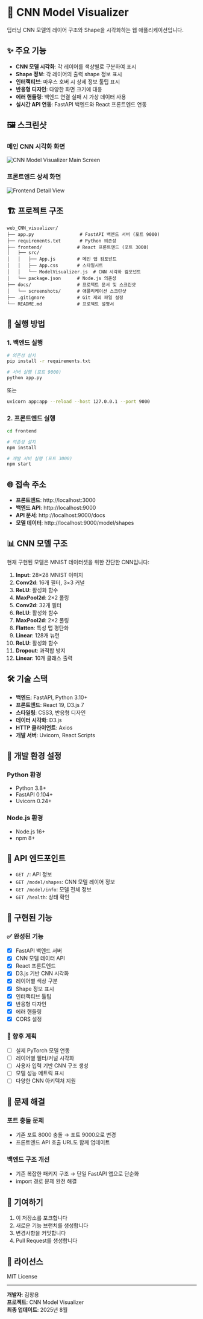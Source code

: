 # 🔬 CNN Model Visualizer

딥러닝 CNN 모델의 레이어 구조와 Shape을 시각화하는 웹 애플리케이션입니다.

## ✨ 주요 기능

- **CNN 모델 시각화**: 각 레이어를 색상별로 구분하여 표시
- **Shape 정보**: 각 레이어의 출력 shape 정보 표시
- **인터랙티브**: 마우스 호버 시 상세 정보 툴팁 표시
- **반응형 디자인**: 다양한 화면 크기에 대응
- **에러 핸들링**: 백엔드 연결 실패 시 가상 데이터 사용
- **실시간 API 연동**: FastAPI 백엔드와 React 프론트엔드 연동

## 🖼️ 스크린샷

### 메인 CNN 시각화 화면
![CNN Model Visualizer Main Screen](docs/screenshots/front.png)

### 프론트엔드 상세 화면
![Frontend Detail View](docs/screenshots/front2.png)

## 🏗️ 프로젝트 구조

```
web_CNN_visualizer/
├── app.py                 # FastAPI 백엔드 서버 (포트 9000)
├── requirements.txt       # Python 의존성
├── frontend/             # React 프론트엔드 (포트 3000)
│   ├── src/
│   │   ├── App.js        # 메인 앱 컴포넌트
│   │   ├── App.css       # 스타일시트
│   │   └── ModelVisualizer.js  # CNN 시각화 컴포넌트
│   └── package.json      # Node.js 의존성
├── docs/                 # 프로젝트 문서 및 스크린샷
│   └── screenshots/      # 애플리케이션 스크린샷
├── .gitignore            # Git 제외 파일 설정
└── README.md             # 프로젝트 설명서
```

## 🚀 실행 방법

### 1. 백엔드 실행

```bash
# 의존성 설치
pip install -r requirements.txt

# 서버 실행 (포트 9000)
python app.py
```

또는

```bash
uvicorn app:app --reload --host 127.0.0.1 --port 9000
```

### 2. 프론트엔드 실행

```bash
cd frontend

# 의존성 설치
npm install

# 개발 서버 실행 (포트 3000)
npm start
```

## 🌐 접속 주소

- **프론트엔드**: http://localhost:3000
- **백엔드 API**: http://localhost:9000
- **API 문서**: http://localhost:9000/docs
- **모델 데이터**: http://localhost:9000/model/shapes

## 📊 CNN 모델 구조

현재 구현된 모델은 MNIST 데이터셋을 위한 간단한 CNN입니다:

1. **Input**: 28×28 MNIST 이미지
2. **Conv2d**: 16개 필터, 3×3 커널
3. **ReLU**: 활성화 함수
4. **MaxPool2d**: 2×2 풀링
5. **Conv2d**: 32개 필터
6. **ReLU**: 활성화 함수
7. **MaxPool2d**: 2×2 풀링
8. **Flatten**: 특성 맵 평탄화
9. **Linear**: 128개 뉴런
10. **ReLU**: 활성화 함수
11. **Dropout**: 과적합 방지
12. **Linear**: 10개 클래스 출력

## 🛠️ 기술 스택

- **백엔드**: FastAPI, Python 3.10+
- **프론트엔드**: React 19, D3.js 7
- **스타일링**: CSS3, 반응형 디자인
- **데이터 시각화**: D3.js
- **HTTP 클라이언트**: Axios
- **개발 서버**: Uvicorn, React Scripts

## 🔧 개발 환경 설정

### Python 환경
- Python 3.8+
- FastAPI 0.104+
- Uvicorn 0.24+

### Node.js 환경
- Node.js 16+
- npm 8+

## 📝 API 엔드포인트

- `GET /`: API 정보
- `GET /model/shapes`: CNN 모델 레이어 정보
- `GET /model/info`: 모델 전체 정보
- `GET /health`: 상태 확인

## 🎯 구현된 기능

### ✅ 완성된 기능
- [x] FastAPI 백엔드 서버
- [x] CNN 모델 데이터 API
- [x] React 프론트엔드
- [x] D3.js 기반 CNN 시각화
- [x] 레이어별 색상 구분
- [x] Shape 정보 표시
- [x] 인터랙티브 툴팁
- [x] 반응형 디자인
- [x] 에러 핸들링
- [x] CORS 설정

### 🔄 향후 계획
- [ ] 실제 PyTorch 모델 연동
- [ ] 레이어별 필터/커널 시각화
- [ ] 사용자 입력 기반 CNN 구조 생성
- [ ] 모델 성능 메트릭 표시
- [ ] 다양한 CNN 아키텍처 지원

## 🚨 문제 해결

### 포트 충돌 문제
- 기존 포트 8000 충돌 → 포트 9000으로 변경
- 프론트엔드 API 호출 URL도 함께 업데이트

### 백엔드 구조 개선
- 기존 복잡한 패키지 구조 → 단일 FastAPI 앱으로 단순화
- import 경로 문제 완전 해결

## 🤝 기여하기

1. 이 저장소를 포크합니다
2. 새로운 기능 브랜치를 생성합니다
3. 변경사항을 커밋합니다
4. Pull Request를 생성합니다

## 📄 라이선스

MIT License

---

**개발자**: 김창용  
**프로젝트**: CNN Model Visualizer  
**최종 업데이트**: 2025년 8월
